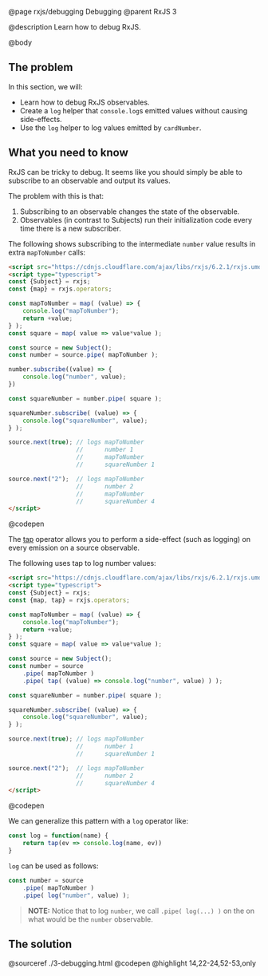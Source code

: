 @page rxjs/debugging Debugging
@parent RxJS 3

@description Learn how to debug RxJS.

@body

## The problem

In this section, we will:

- Learn how to debug RxJS observables.
- Create a `log` helper that `console.log`s emitted values without causing side-effects.
- Use the `log` helper to log values emitted by `cardNumber`.



## What you need to know

RxJS can be tricky to debug. It seems like you should simply be able to
subscribe to an observable and output its values.

The problem with this is that:

1. Subscribing to an observable changes the state of the observable.
2. Observables (in contrast to Subjects) run their initialization code every time
   there is a new subscriber.

The following shows subscribing to the intermediate `number` value results in
extra `mapToNumber` calls:

```html
<script src="https://cdnjs.cloudflare.com/ajax/libs/rxjs/6.2.1/rxjs.umd.js"></script>
<script type="typescript">
const {Subject} = rxjs;
const {map} = rxjs.operators;

const mapToNumber = map( (value) => {
    console.log("mapToNumber");
    return +value;
} );
const square = map( value => value*value );

const source = new Subject();
const number = source.pipe( mapToNumber );

number.subscribe((value) => {
    console.log("number", value);
})

const squareNumber = number.pipe( square );

squareNumber.subscribe( (value) => {
    console.log("squareNumber", value);
} );

source.next(true); // logs mapToNumber
                   //      number 1
                   //      mapToNumber
                   //      squareNumber 1

source.next("2");  // logs mapToNumber
                   //      number 2
                   //      mapToNumber
                   //      squareNumber 4
</script>
```
@codepen

The [tap](https://rxjs-dev.firebaseapp.com/api/operators/tap) operator allows you
to perform a side-effect (such as logging) on every emission on a source observable.

The following uses tap to log number values:

```html
<script src="https://cdnjs.cloudflare.com/ajax/libs/rxjs/6.2.1/rxjs.umd.js"></script>
<script type="typescript">
const {Subject} = rxjs;
const {map, tap} = rxjs.operators;

const mapToNumber = map( (value) => {
    console.log("mapToNumber");
    return +value;
} );
const square = map( value => value*value );

const source = new Subject();
const number = source
    .pipe( mapToNumber )
    .pipe( tap( (value) => console.log("number", value) ) );

const squareNumber = number.pipe( square );

squareNumber.subscribe( (value) => {
    console.log("squareNumber", value);
} );

source.next(true); // logs mapToNumber
                   //      number 1
                   //      squareNumber 1

source.next("2");  // logs mapToNumber
                   //      number 2
                   //      squareNumber 4
</script>
```
@codepen

We can generalize this pattern with a `log` operator like:

```js
const log = function(name) {
    return tap(ev => console.log(name, ev))
}
```

`log` can be used as follows:

```typescript
const number = source
    .pipe( mapToNumber )
    .pipe( log("number", value) );
```

> __NOTE:__ Notice that to log `number`, we call `.pipe( log(...) )`
> on the on what would be the `number` observable. 

## The solution

@sourceref ./3-debugging.html
@codepen
@highlight 14,22-24,52-53,only
